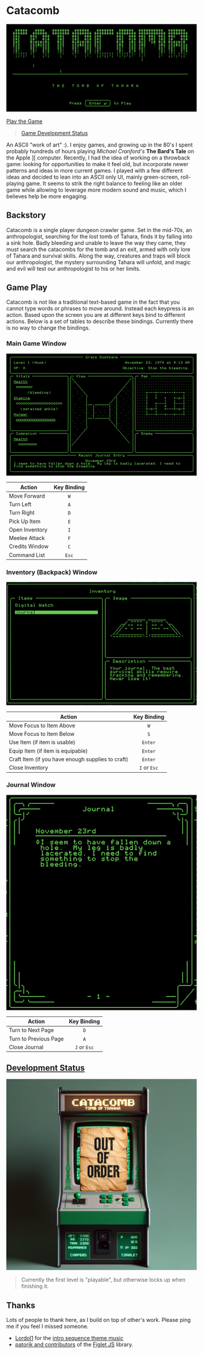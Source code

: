 # Catacomb

![alt text](/catacomb-title.png "Title Screen")

[Play the Game](https://tgruby.github.io/catacomb/)

> [Game Development Status](#development-status)

An ASCII "work of art" :).  I enjoy games, and growing up in the 80's I spent probably hundreds of hours playing _Michael Cranford's_ **The Bard's Tale** on the Apple ][ computer.  Recently, I had the idea of working on a throwback game: looking for opportunities to make it feel old, but incorporate newer patterns and ideas in more current games.  I played with a few different ideas and decided to lean into an ASCII only UI, mainly green-screen, roll-playing game.  It seems to strik the right balance to feeling like an older game while allowing to leverage more modern sound and music, which I believes help be more engaging.

## Backstory

Catacomb is a single player dungeon crawler game. Set in the mid-70s, an anthropologist, searching for the lost tomb of Tahara, finds it by falling into a sink hole. Badly bleeding and unable to leave the way they came, they must search the catacombs for the tomb and an exit, armed with only lore of Tahara and survival skills. Along the way, creatures and traps will block our anthropologist, the mystery surrounding Tahara will unfold, and magic and evil will test our anthropologist to his or her limits.

## Game Play

Catacomb is not like a traditional text-based game in the fact that you cannot type words or phrases to move around.  Instead each keypress is an action.  Based upon the screen you are at different keys bind to different actions.  Below is a set of tables to describe these bindings.  Currently there is no way to change the bindings.

### Main Game Window

![alt text](/game-play.png "Game Screen")

| Action | Key Binding
| --- | :---:
| Move Forward | `W`
| Turn Left | `A`
| Turn Right | `D`
| Pick Up Item | `E`
| Open Inventory | `I`
| Meelee Attack | `F`
| Credits Window | `C`
| Command List | `Esc`

### Inventory (Backpack) Window

![alt text](/inventory.png "Inventory Screen")

| Action | Key Binding
| --- | :---:
| Move Focus to Item Above | `W`
| Move Focus to Item Below | `S`
| Use Item (if item is usable) | `Enter`
| Equip Item (if item is equipable) | `Enter`
| Craft Item (if you have enough supplies to craft) | `Enter`
| Close Inventory | `I` or `Esc`


### Journal Window

![alt text](/journal.png "Journal Screen")

| Action | Key Binding
| --- | :---:
| Turn to Next Page | `D`
| Turn to Previous Page | `A`
| Close Journal | `J` or `Esc`

## [Development Status](#development-status)

![alt text](/out-of-order.png "Status")

> Currently the first level is "playable", but otherwise locks up when finishing it.

## Thanks
Lots of people to thank here, as I build on top of other's work.  Please ping me if you feel I missed someone.

* [Lordol1](https://freesound.org/people/Lordol1/) for the [intro sequence theme music](https://freesound.org/people/Lordol1/sounds/677665/)
* [patorjk and contributors](https://github.com/patorjk/figlet.js?tab=readme-ov-file#contributors) of the [Figlet JS](https://github.com/patorjk/figlet.js) library.
